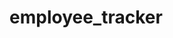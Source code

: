 

# employee_tracker

<!-- View and manage:
        - departments
        - roles
        - employees -->


<!-- start application:
        TODO: Start Menu:
                * View all departments
                * View all roles
                * View all employees
                * Add department
                * add role
                * add employee
                * update employee role-->
<!-- TODO: View all departments
        * Table:
                * Department name
                * department Ids -->
<!-- TODO: View all roles
        * Table:
                * Job title
                * role id
                * Department for the role
                * salary-->
<!-- TODO: View all employees:
        * Table:
                * emplooyee data
                * employee ids
                * first name
                * last name
                * job title
                * salaries
                * managers employees report to-->
<!-- TODO: Add deparment:
        * Questions:
                * Enter name,
                * add department to database-->
<!-- TODO: Add role:
        *Questions:
                * Enter name
                * Enter salary
                * Enter department
                * add to database -->
<!-- TODO: Add employee:
        * Questions:
                * Enter first name
                * Enter last name
                * Enter role
                * Enter reporting manager
                * add to database-->
<!-- TODO: Update employee role:
        * Questions:
                * select employee
                * enter role to update to
                * save to database -->


<!-- DEPARTMENT
        - ID: INT PRIMARY KEY
        - NAME: VARCHAR(30) -->

<!-- ROLE
        - ID: INT PRIMARY KEY
        - TITLE: VARCHAR(30)
        - SALARY: DECIMAL
        - DEPARTMEMT_ID: INT-->

<!-- EMPLOYEE
        - ID: INT PRIMARY KEY
        - FIRST_NAME: VARCHAR(30)
        - LAST_NAME: VARCHAR(30)
        - ROLE_ID: INT
        - MANAGER_ID: INT -->

<!-- BONUS:
        - update employee manager
        - view employees by manager
        - delete employees by department
        - delete departments, roles, and eployees
        - view total utilized budget of a department (all salaries of employees) -->